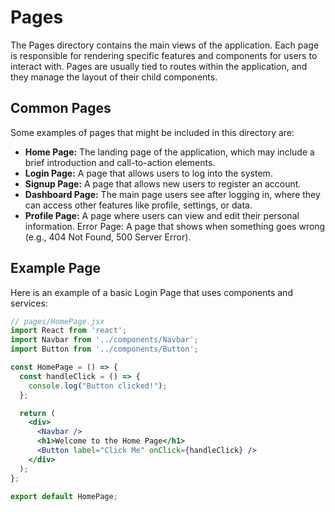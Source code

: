 # Pages 

The Pages directory contains the main views of the application. Each page is responsible for rendering specific features and components for users to interact with. Pages are usually tied to routes within the application, and they manage the layout of their child components.

## Common Pages

Some examples of pages that might be included in this directory are:

- **Home Page:** The landing page of the application, which may include a brief introduction and call-to-action elements.
- **Login Page:** A page that allows users to log into the system.
- **Signup Page:** A page that allows new users to register an account.
- **Dashboard Page:** The main page users see after logging in, where they can access other features like profile, settings, or data.
- **Profile Page:** A page where users can view and edit their personal information.
Error Page: A page that shows when something goes wrong (e.g., 404 Not Found, 500 Server Error).

## Example Page
Here is an example of a basic Login Page that uses components and services:

```jsx
// pages/HomePage.jsx
import React from 'react';
import Navbar from '../components/Navbar';
import Button from '../components/Button';

const HomePage = () => {
  const handleClick = () => {
    console.log("Button clicked!");
  };

  return (
    <div>
      <Navbar />
      <h1>Welcome to the Home Page</h1>
      <Button label="Click Me" onClick={handleClick} />
    </div>
  );
};

export default HomePage;

```